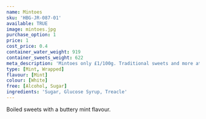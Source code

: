 ```yaml
---
name: Mintoes
sku: 'HBG-JR-087-01'
available: TRUE
image: mintoes.jpg
purchase_option: 1
price: 1
cost_price: 0.4
container_water_weight: 919
container_sweets_weight: 622
meta_description: 'Mintoes only £1/100g. Traditional sweets and more at Humbugs Confectionery Store. Specialists in satisfying your sweet tooth!'
type: [Mint, Wrapped]
flavour: [Mint]
colour: [White]
free: [Alcohol, Sugar]
ingredients: 'Sugar, Glucose Syrup, Treacle'
---
```

Boiled sweets with a buttery mint flavour.